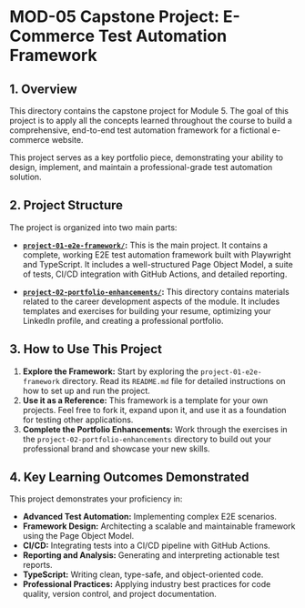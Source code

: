 # MOD-05 Capstone Project: E-Commerce Test Automation Framework

## 1. Overview

This directory contains the capstone project for Module 5. The goal of this project is to apply all the concepts learned throughout the course to build a comprehensive, end-to-end test automation framework for a fictional e-commerce website.

This project serves as a key portfolio piece, demonstrating your ability to design, implement, and maintain a professional-grade test automation solution.

## 2. Project Structure

The project is organized into two main parts:

-   **[`project-01-e2e-framework/`](project-01-e2e-framework/):** This is the main project. It contains a complete, working E2E test automation framework built with Playwright and TypeScript. It includes a well-structured Page Object Model, a suite of tests, CI/CD integration with GitHub Actions, and detailed reporting.

-   **[`project-02-portfolio-enhancements/`](project-02-portfolio-enhancements/):** This directory contains materials related to the career development aspects of the module. It includes templates and exercises for building your resume, optimizing your LinkedIn profile, and creating a professional portfolio.

## 3. How to Use This Project

1.  **Explore the Framework:** Start by exploring the `project-01-e2e-framework` directory. Read its `README.md` file for detailed instructions on how to set up and run the project.
2.  **Use it as a Reference:** This framework is a template for your own projects. Feel free to fork it, expand upon it, and use it as a foundation for testing other applications.
3.  **Complete the Portfolio Enhancements:** Work through the exercises in the `project-02-portfolio-enhancements` directory to build out your professional brand and showcase your new skills.

## 4. Key Learning Outcomes Demonstrated

This project demonstrates your proficiency in:

-   **Advanced Test Automation:** Implementing complex E2E scenarios.
-   **Framework Design:** Architecting a scalable and maintainable framework using the Page Object Model.
-   **CI/CD:** Integrating tests into a CI/CD pipeline with GitHub Actions.
-   **Reporting and Analysis:** Generating and interpreting actionable test reports.
-   **TypeScript:** Writing clean, type-safe, and object-oriented code.
-   **Professional Practices:** Applying industry best practices for code quality, version control, and project documentation.